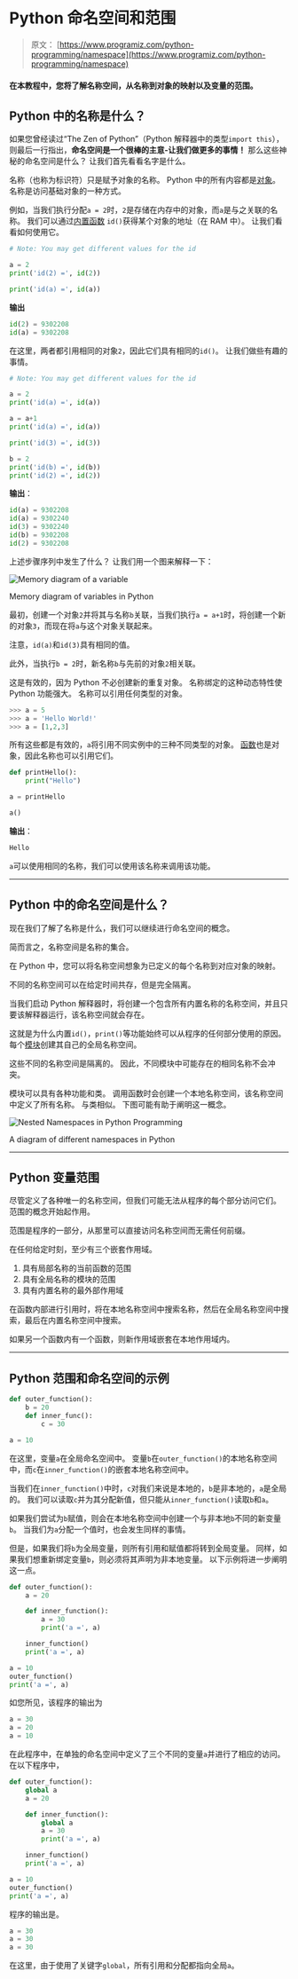 # Python 命名空间和范围

> 原文： [https://www.programiz.com/python-programming/namespace](https://www.programiz.com/python-programming/namespace)

#### 在本教程中，您将了解名称空间，从名称到对象的映射以及变量的范围。

## Python 中的名称是什么？

如果您曾经读过“The Zen of Python”（Python 解释器中的类型`import this`），则最后一行指出，**命名空间是一个很棒的主意-让我们做更多的事情！** 那么这些神秘的命名空间是什么？ 让我们首先看看名字是什么。

名称（也称为标识符）只是赋予对象的名称。 Python 中的所有内容都是[对象](https://www.programiz.com/python-programming/class)。 名称是访问基础对象的一种方式。

例如，当我们执行分配`a = 2`时，`2`是存储在内存中的对象，而`a`是与之关联的名称。 我们可以通过[内置函数](https://www.programiz.com/python-programming/built-in-function) `id()`获得某个对象的地址（在 RAM 中）。 让我们看看如何使用它。

```py
# Note: You may get different values for the id

a = 2
print('id(2) =', id(2))

print('id(a) =', id(a))
```

**输出**

```py
id(2) = 9302208
id(a) = 9302208
```

在这里，两者都引用相同的对象`2`，因此它们具有相同的`id()`。 让我们做些有趣的事情。

```py
# Note: You may get different values for the id

a = 2
print('id(a) =', id(a))

a = a+1
print('id(a) =', id(a))

print('id(3) =', id(3))

b = 2
print('id(b) =', id(b))
print('id(2) =', id(2))
```

**输出**：

```py
id(a) = 9302208
id(a) = 9302240
id(3) = 9302240
id(b) = 9302208
id(2) = 9302208
```

上述步骤序列中发生了什么？ 让我们用一个图来解释一下：

![Memory diagram of a variable](img/8e3c21e63f8a64674e3edc5cbf22272f.png "Memory Diagram")

Memory diagram of variables in Python



最初，创建一个对象`2`并将其与名称`b`关联，当我们执行`a = a+1`时，将创建一个新的对象`3`，而现在将`a`与这个对象关联起来。

注意，`id(a)`和`id(3)`具有相同的值。

此外，当执行`b = 2`时，新名称`b`与先前的对象`2`相关联。

这是有效的，因为 Python 不必创建新的重复对象。 名称绑定的这种动态特性使 Python 功能强大。 名称可以引用任何类型的对象。

```py
>>> a = 5
>>> a = 'Hello World!'
>>> a = [1,2,3]
```

所有这些都是有效的，`a`将引用不同实例中的三种不同类型的对象。 [函数](https://www.programiz.com/python-programming/function)也是对象，因此名称也可以引用它们。

```py
def printHello():
    print("Hello")

a = printHello

a()
```

**输出**：

```py
Hello
```

`a`可以使用相同的名称，我们可以使用该名称来调用该功能。

* * *

## Python 中的命名空间是什么？

现在我们了解了名称是什么，我们可以继续进行命名空间的概念。

简而言之，名称空间是名称的集合。

在 Python 中，您可以将名称空间想象为已定义的每个名称到对应对象的映射。

不同的名称空间可以在给定时间共存，但是完全隔离。

当我们启动 Python 解释器时，将创建一个包含所有内置名称的名称空间，并且只要该解释器运行，该名称空间就会存在。

这就是为什么内置`id()`，`print()`等功能始终可以从程序的任何部分使用的原因。 每个[模块](https://www.programiz.com/python-programming/modules)创建其自己的全局名称空间。

这些不同的名称空间是隔离的。 因此，不同模块中可能存在的相同名称不会冲突。

模块可以具有各种功能和类。 调用函数时会创建一个本地名称空间，该名称空间中定义了所有名称。 与类相似。 下图可能有助于阐明这一概念。

![Nested Namespaces in Python Programming](img/ff842860b03567ecdbc3206f0d184539.png "Different Nested Namespaces")

A diagram of different namespaces in Python



* * *

## Python 变量范围

尽管定义了各种唯一的名称空间，但我们可能无法从程序的每个部分访问它们。 范围的概念开始起作用。

范围是程序的一部分，从那里可以直接访问名称空间而无需任何前缀。

在任何给定时刻，至少有三个嵌套作用域。

1.  具有局部名称的当前函数的范围
2.  具有全局名称的模块的范围
3.  具有内置名称的最外部作用域

在函数内部进行引用时，将在本地名称空间中搜索名称，然后在全局名称空间中搜索，最后在内置名称空间中搜索。

如果另一个函数内有一个函数，则新作用域嵌套在本地作用域内。

* * *

## Python 范围和命名空间的示例

```py
def outer_function():
    b = 20
    def inner_func():
        c = 30

a = 10
```

在这里，变量`a`在全局命名空间中。 变量`b`在`outer_function()`的本地名称空间中，而`c`在`inner_function()`的嵌套本地名称空间中。

当我们在`inner_function()`中时，`c`对我们来说是本地的，`b`是非本地的，`a`是全局的。 我们可以读取`c`并为其分配新值，但只能从`inner_function()`读取`b`和`a`。

如果我们尝试为`b`赋值，则会在本地名称空间中创建一个与非本地`b`不同的新变量`b`。 当我们为`a`分配一个值时，也会发生同样的事情。

但是，如果我们将`b`为全局变量，则所有引用和赋值都将转到全局变量。 同样，如果我们想重新绑定变量`b`，则必须将其声明为非本地变量。 以下示例将进一步阐明这一点。

```py
def outer_function():
    a = 20

    def inner_function():
        a = 30
        print('a =', a)

    inner_function()
    print('a =', a)

a = 10
outer_function()
print('a =', a)
```

如您所见，该程序的输出为

```py
a = 30
a = 20
a = 10
```

在此程序中，在单独的命名空间中定义了三个不同的变量`a`并进行了相应的访问。 在以下程序中，

```py
def outer_function():
    global a
    a = 20

    def inner_function():
        global a
        a = 30
        print('a =', a)

    inner_function()
    print('a =', a)

a = 10
outer_function()
print('a =', a)
```

程序的输出是。

```py
a = 30
a = 30
a = 30 
```

在这里，由于使用了关键字`global`，所有引用和分配都指向全局`a`。